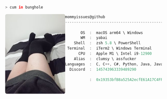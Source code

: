```zsh
> cum in bunghole
```

<img align="left" src="https://github.com/mommyissues/mommyissues/blob/main/assets/image.png" alt="logo" width="192.5"/> 

```csharp
mommyissues@github
-----------------------------------------------------------------------------------------

       OS  :  macOS arm64 \ Windows
       WM  :  yabai
    Shell  :  zsh 5.8 \ PowerShell
 Terminal  :  iTerm2 \ Windows Terminal
      CPU  :  Apple M1 \ Intel i9-12900
    Alias  :  clumsy \ assfucker
Languages  :  C, C++, C#, Python, Java, Javascript, CSS\SCSS\SASS, PHP
  Discord  :  145743963339489290
  
           :  0x19353bfB8a525A2ecfE61A17C4FF075a403a010B
```
